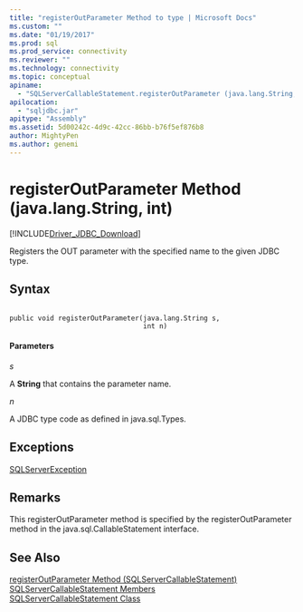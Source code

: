 ```yaml
---
title: "registerOutParameter Method to type | Microsoft Docs"
ms.custom: ""
ms.date: "01/19/2017"
ms.prod: sql
ms.prod_service: connectivity
ms.reviewer: ""
ms.technology: connectivity
ms.topic: conceptual
apiname: 
  - "SQLServerCallableStatement.registerOutParameter (java.lang.String, int)"
apilocation: 
  - "sqljdbc.jar"
apitype: "Assembly"
ms.assetid: 5d00242c-4d9c-42cc-86bb-b76f5ef876b8
author: MightyPen
ms.author: genemi
---
```

# registerOutParameter Method (java.lang.String, int)
[!INCLUDE[Driver_JDBC_Download](../../../includes/driver_jdbc_download.md)]

  Registers the OUT parameter with the specified name to the given JDBC type.  
  
## Syntax  
  
```  
  
public void registerOutParameter(java.lang.String s,  
                                 int n)  
```  
  
#### Parameters  
 *s*  
  
 A **String** that contains the parameter name.  
  
 *n*  
  
 A JDBC type code as defined in java.sql.Types.  
  
## Exceptions  
 [SQLServerException](../../../connect/jdbc/reference/sqlserverexception-class.md)  
  
## Remarks  
 This registerOutParameter method is specified by the registerOutParameter method in the java.sql.CallableStatement interface.  
  
## See Also  
 [registerOutParameter Method &#40;SQLServerCallableStatement&#41;](../../../connect/jdbc/reference/registeroutparameter-method-sqlservercallablestatement.md)   
 [SQLServerCallableStatement Members](../../../connect/jdbc/reference/sqlservercallablestatement-members.md)   
 [SQLServerCallableStatement Class](../../../connect/jdbc/reference/sqlservercallablestatement-class.md)  
  
  
